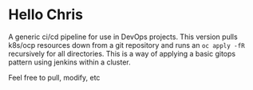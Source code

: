 # Hello Chris
A generic ci/cd pipeline for use in DevOps projects. This version pulls k8s/ocp resources down from a git repository and runs an `oc apply -fR` recursively for all directories. This is a way of applying a basic gitops pattern using jenkins within a cluster.

Feel free to pull, modify, etc
